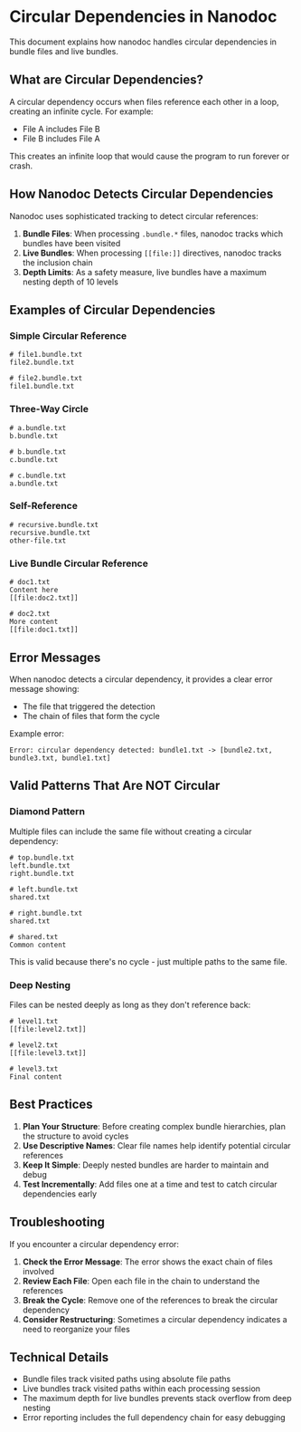 # Circular Dependencies in Nanodoc

This document explains how nanodoc handles circular dependencies in bundle files and live bundles.

## What are Circular Dependencies?

A circular dependency occurs when files reference each other in a loop, creating an infinite cycle. For example:
- File A includes File B
- File B includes File A

This creates an infinite loop that would cause the program to run forever or crash.

## How Nanodoc Detects Circular Dependencies

Nanodoc uses sophisticated tracking to detect circular references:

1. **Bundle Files**: When processing `.bundle.*` files, nanodoc tracks which bundles have been visited
2. **Live Bundles**: When processing `[[file:]]` directives, nanodoc tracks the inclusion chain
3. **Depth Limits**: As a safety measure, live bundles have a maximum nesting depth of 10 levels

## Examples of Circular Dependencies

### Simple Circular Reference
```
# file1.bundle.txt
file2.bundle.txt

# file2.bundle.txt
file1.bundle.txt
```

### Three-Way Circle
```
# a.bundle.txt
b.bundle.txt

# b.bundle.txt
c.bundle.txt

# c.bundle.txt
a.bundle.txt
```

### Self-Reference
```
# recursive.bundle.txt
recursive.bundle.txt
other-file.txt
```

### Live Bundle Circular Reference
```
# doc1.txt
Content here
[[file:doc2.txt]]

# doc2.txt
More content
[[file:doc1.txt]]
```

## Error Messages

When nanodoc detects a circular dependency, it provides a clear error message showing:
- The file that triggered the detection
- The chain of files that form the cycle

Example error:
```
Error: circular dependency detected: bundle1.txt -> [bundle2.txt, bundle3.txt, bundle1.txt]
```

## Valid Patterns That Are NOT Circular

### Diamond Pattern
Multiple files can include the same file without creating a circular dependency:
```
# top.bundle.txt
left.bundle.txt
right.bundle.txt

# left.bundle.txt
shared.txt

# right.bundle.txt
shared.txt

# shared.txt
Common content
```

This is valid because there's no cycle - just multiple paths to the same file.

### Deep Nesting
Files can be nested deeply as long as they don't reference back:
```
# level1.txt
[[file:level2.txt]]

# level2.txt
[[file:level3.txt]]

# level3.txt
Final content
```

## Best Practices

1. **Plan Your Structure**: Before creating complex bundle hierarchies, plan the structure to avoid cycles
2. **Use Descriptive Names**: Clear file names help identify potential circular references
3. **Keep It Simple**: Deeply nested bundles are harder to maintain and debug
4. **Test Incrementally**: Add files one at a time and test to catch circular dependencies early

## Troubleshooting

If you encounter a circular dependency error:

1. **Check the Error Message**: The error shows the exact chain of files involved
2. **Review Each File**: Open each file in the chain to understand the references
3. **Break the Cycle**: Remove one of the references to break the circular dependency
4. **Consider Restructuring**: Sometimes a circular dependency indicates a need to reorganize your files

## Technical Details

- Bundle files track visited paths using absolute file paths
- Live bundles track visited paths within each processing session
- The maximum depth for live bundles prevents stack overflow from deep nesting
- Error reporting includes the full dependency chain for easy debugging